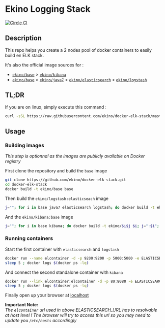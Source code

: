 # Ekino Logging Stack

[![Circle CI](https://circleci.com/gh/ekino/docker-elk-stack.svg?style=svg)](https://circleci.com/gh/ekino/docker-elk-stack)

## Description

This repo helps you create a 2 nodes pool of docker containers to easily build
en ELK stack.

It's also the official image sources for :
* [`ekino/base`](https://registry.hub.docker.com/u/ekino/base/) > [`ekino/kibana`](https://registry.hub.docker.com/u/ekino/kibana/)
* [`ekino/base`](https://registry.hub.docker.com/u/ekino/base/) > [`ekino/java7`](https://registry.hub.docker.com/u/ekino/java7/) > [`ekino/elasticsearch`](https://registry.hub.docker.com/u/ekino/elasticsearch/) > [`ekino/logstash`](https://registry.hub.docker.com/u/ekino/logstash/)

## TL;DR

If you are on linux, simply execute this command :

```bash
curl -sSL https://raw.githubusercontent.com/ekino/docker-elk-stack/master/helper.sh | bash -s run
```

## Usage

### Building images

*This step is optionnal as the images are publicly available on Docker registry*

First clone the repository and build the `base` image
```bash
git clone https://github.com/ekino/docker-elk-stack.git
cd docker-elk-stack
docker build -t ekino/base base
```

Then build the `ekino/logstash:elasticseach` image
```bash
j=""; for i in base java7 elasticsearch logstash; do docker build -t ekino/$i$j $i; j=":$i"; done
```

And the `ekino/kibana:base` image
```bash
j=""; for i in base kibana; do docker build -t ekino/$i$j $i; j=":$i"; done
```

### Running containers

Start the first container with `elasticsearch` and `logstash`
```bash
docker run --name elcontainer -d -p 9200:9200 -p 5000:5000 -e ELASTICSEARCH_AUTH=none ekino/logstash:elasticsearch
sleep 5 ; docker logs $(docker ps -lq)
```

And connect the second standalone container with `kibana`
```bash
docker run --link elcontainer:elcontainer -d -p 80:8080 -e ELASTICSEARCH_URL="http://elcontainer:9200" ekino/kibana:base
sleep 5 ; docker logs $(docker ps -lq)
```

Finally open up your browser at [localhost](http://localhost/)

**Important Note:**  
*The `elcontainer` url used in above ELASTICSEARCH_URL has to resolvable at 
host level ! The browser will try to access this url so you may need to update 
you `/etc/hosts` accordingly*